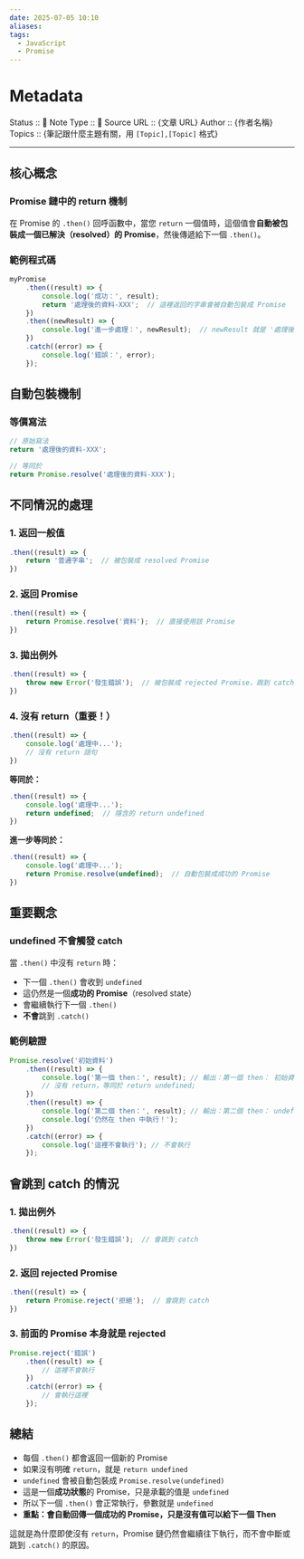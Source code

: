 ```yaml
---
date: 2025-07-05 10:10
aliases: 
tags:
  - JavaScript
  - Promise
---
```

# Metadata
Status :: 🌱
Note Type :: 📰
Source URL :: {文章 URL}
Author :: {作者名稱}
Topics :: {筆記跟什麼主題有關，用 `[Topic],[Topic]` 格式}

---

## 核心概念

### Promise 鏈中的 return 機制

在 Promise 的 `.then()` 回呼函數中，當您 `return` 一個值時，這個值會**自動被包裝成一個已解決（resolved）的 Promise**，然後傳遞給下一個 `.then()`。

### 範例程式碼

```javascript
myPromise
    .then((result) => {
        console.log('成功：', result);
        return '處理後的資料-XXX';  // 這裡返回的字串會被自動包裝成 Promise
    })
    .then((newResult) => {
        console.log('進一步處理：', newResult);  // newResult 就是 '處理後的資料-XXX'
    })
    .catch((error) => {
        console.log('錯誤：', error);
    });
```

## 自動包裝機制

### 等價寫法

```javascript
// 原始寫法
return '處理後的資料-XXX';

// 等同於
return Promise.resolve('處理後的資料-XXX');
```

## 不同情況的處理

### 1. 返回一般值

```javascript
.then((result) => {
    return '普通字串';  // 被包裝成 resolved Promise
})
```

### 2. 返回 Promise

```javascript
.then((result) => {
    return Promise.resolve('資料');  // 直接使用該 Promise
})
```

### 3. 拋出例外

```javascript
.then((result) => {
    throw new Error('發生錯誤');  // 被包裝成 rejected Promise，跳到 catch
})
```

### 4. 沒有 return（重要！）

```javascript
.then((result) => {
    console.log('處理中...');
    // 沒有 return 語句
})
```

**等同於：**

```javascript
.then((result) => {
    console.log('處理中...');
    return undefined;  // 隱含的 return undefined
})
```

**進一步等同於：**

```javascript
.then((result) => {
    console.log('處理中...');
    return Promise.resolve(undefined);  // 自動包裝成成功的 Promise
})
```

## 重要觀念

### undefined 不會觸發 catch

當 `.then()` 中沒有 `return` 時：

- 下一個 `.then()` 會收到 `undefined`
- 這仍然是一個**成功的 Promise**（resolved state）
- 會繼續執行下一個 `.then()`
- **不會**跳到 `.catch()`

### 範例驗證

```javascript
Promise.resolve('初始資料')
    .then((result) => {
        console.log('第一個 then：', result); // 輸出：第一個 then： 初始資料
        // 沒有 return，等同於 return undefined;
    })
    .then((result) => {
        console.log('第二個 then：', result); // 輸出：第二個 then： undefined
        console.log('仍然在 then 中執行！');
    })
    .catch((error) => {
        console.log('這裡不會執行'); // 不會執行
    });
```

## 會跳到 catch 的情況

### 1. 拋出例外

```javascript
.then((result) => {
    throw new Error('發生錯誤');  // 會跳到 catch
})
```

### 2. 返回 rejected Promise

```javascript
.then((result) => {
    return Promise.reject('拒絕');  // 會跳到 catch
})
```

### 3. 前面的 Promise 本身就是 rejected

```javascript
Promise.reject('錯誤')
    .then((result) => {
        // 這裡不會執行
    })
    .catch((error) => {
        // 會執行這裡
    });
```

## 總結

- 每個 `.then()` 都會返回一個新的 Promise
- 如果沒有明確 `return`，就是 `return undefined`
- `undefined` 會被自動包裝成 `Promise.resolve(undefined)`
- 這是一個**成功狀態**的 Promise，只是承載的值是 `undefined`
- 所以下一個 `.then()` 會正常執行，參數就是 `undefined`
- **重點：會自動回傳一個成功的 Promise，只是沒有值可以給下一個 Then**

這就是為什麼即使沒有 `return`，Promise 鏈仍然會繼續往下執行，而不會中斷或跳到 `.catch()` 的原因。
